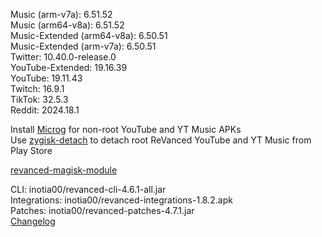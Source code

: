 Music (arm-v7a): 6.51.52  
Music (arm64-v8a): 6.51.52  
Music-Extended (arm64-v8a): 6.50.51  
Music-Extended (arm-v7a): 6.50.51  
Twitter: 10.40.0-release.0  
YouTube-Extended: 19.16.39  
YouTube: 19.11.43  
Twitch: 16.9.1  
TikTok: 32.5.3  
Reddit: 2024.18.1  

Install [Microg](https://github.com/ReVanced/GmsCore/releases) for non-root YouTube and YT Music APKs  
Use [zygisk-detach](https://github.com/j-hc/zygisk-detach) to detach root ReVanced YouTube and YT Music from Play Store  

[revanced-magisk-module](https://github.com/j-hc/revanced-magisk-module)
  
CLI: inotia00/revanced-cli-4.6.1-all.jar  
Integrations: inotia00/revanced-integrations-1.8.2.apk  
Patches: inotia00/revanced-patches-4.7.1.jar  
[Changelog](https://github.com/inotia00/revanced-patches/releases/tag/v4.7.1)  
